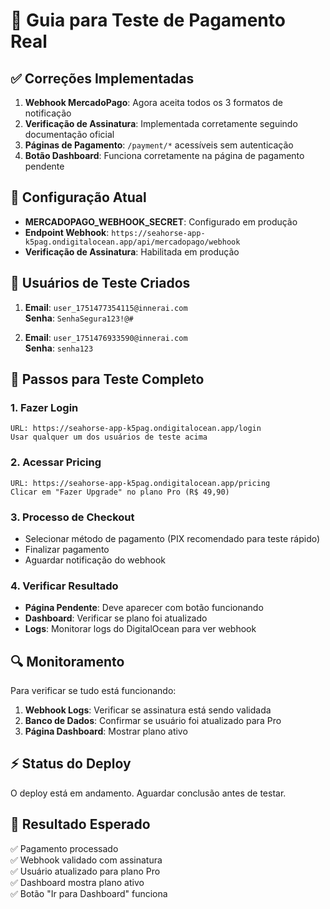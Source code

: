 # 🧪 Guia para Teste de Pagamento Real

## ✅ Correções Implementadas

1. **Webhook MercadoPago**: Agora aceita todos os 3 formatos de notificação
2. **Verificação de Assinatura**: Implementada corretamente seguindo documentação oficial
3. **Páginas de Pagamento**: `/payment/*` acessíveis sem autenticação
4. **Botão Dashboard**: Funciona corretamente na página de pagamento pendente

## 🔧 Configuração Atual

- **MERCADOPAGO_WEBHOOK_SECRET**: Configurado em produção
- **Endpoint Webhook**: `https://seahorse-app-k5pag.ondigitalocean.app/api/mercadopago/webhook`
- **Verificação de Assinatura**: Habilitada em produção

## 📝 Usuários de Teste Criados

1. **Email**: `user_1751477354115@innerai.com`  
   **Senha**: `SenhaSegura123!@#`

2. **Email**: `user_1751476933590@innerai.com`  
   **Senha**: `senha123`

## 🧪 Passos para Teste Completo

### 1. Fazer Login
```
URL: https://seahorse-app-k5pag.ondigitalocean.app/login
Usar qualquer um dos usuários de teste acima
```

### 2. Acessar Pricing
```
URL: https://seahorse-app-k5pag.ondigitalocean.app/pricing
Clicar em "Fazer Upgrade" no plano Pro (R$ 49,90)
```

### 3. Processo de Checkout
- Selecionar método de pagamento (PIX recomendado para teste rápido)
- Finalizar pagamento
- Aguardar notificação do webhook

### 4. Verificar Resultado
- **Página Pendente**: Deve aparecer com botão funcionando
- **Dashboard**: Verificar se plano foi atualizado
- **Logs**: Monitorar logs do DigitalOcean para ver webhook

## 🔍 Monitoramento

Para verificar se tudo está funcionando:

1. **Webhook Logs**: Verificar se assinatura está sendo validada
2. **Banco de Dados**: Confirmar se usuário foi atualizado para Pro
3. **Página Dashboard**: Mostrar plano ativo

## ⚡ Status do Deploy

O deploy está em andamento. Aguardar conclusão antes de testar.

## 🎯 Resultado Esperado

✅ Pagamento processado  
✅ Webhook validado com assinatura  
✅ Usuário atualizado para plano Pro  
✅ Dashboard mostra plano ativo  
✅ Botão "Ir para Dashboard" funciona